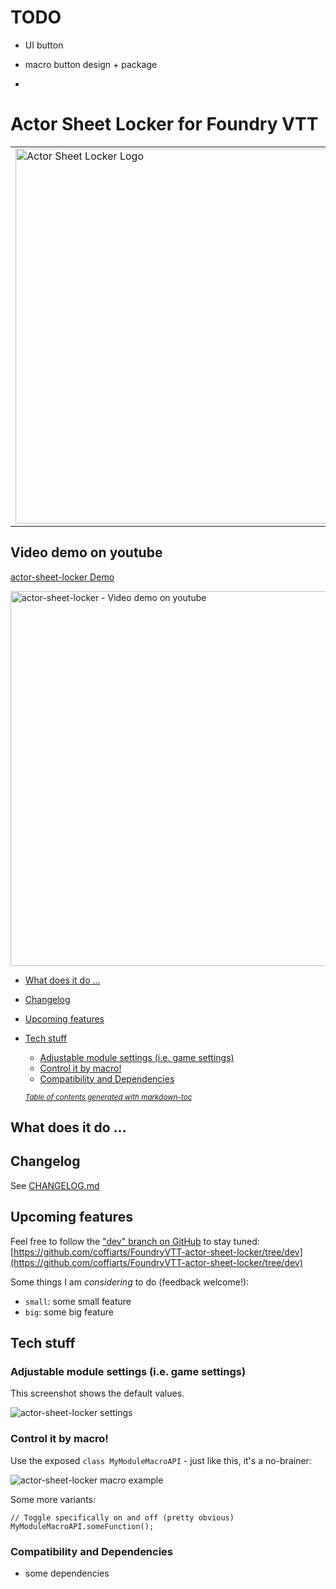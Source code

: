 # TODO
- UI button
- macro button design + package

- 
# Actor Sheet Locker for Foundry VTT
<table style="border:0">
  <tr>
    <td><img src="src/actor-sheet-locker/artwork/actor-sheet-locker-logo.png" width="600" alt="Actor Sheet Locker Logo"/></td>
    <td><span style="color:#da6502"></span><br/>
        <br/>
        <i><strong>"Here goes ...<br/>
            ... some fancy ...<br/>
            ... slogan"</strong></i>
    </td>
  </tr>
</table>

## Video demo on youtube
[actor-sheet-locker Demo](https://youtu.be/actor-sheet-locker)

[<img src="src/actor-sheet-locker/artwork/actor-sheet-locker-video-thumb.png" alt="actor-sheet-locker - Video demo on youtube" width="600"/>](https://youtu.be/actor-sheet-locker)

- [What does it do ...](#what-does-it-do-)
- [Changelog](#changelog)
- [Upcoming features](#upcoming-features)
- [Tech stuff](#tech-stuff)
  * [Adjustable module settings (i.e. game settings)](#adjustable-module-settings--ie-game-settings-)
  * [Control it by macro!](#control-it-by-macro-)
  * [Compatibility and Dependencies](#compatibility-and-dependencies)

  <small><i><a href='http://ecotrust-canada.github.io/markdown-toc/'>Table of contents generated with markdown-toc</a></i></small>

## What does it do ...


## Changelog
See [CHANGELOG.md](CHANGELOG.md)

## Upcoming features
Feel free to follow the ["dev" branch on GitHub](https://github.com/coffiarts/FoundryVTT-actor-sheet-locker/tree/dev) to stay tuned: [https://github.com/coffiarts/FoundryVTT-actor-sheet-locker/tree/dev](https://github.com/coffiarts/FoundryVTT-actor-sheet-locker/tree/dev)

Some things I am *considering* to do (feedback welcome!):

- `small`: some small feature
- `big`: some big feature

## Tech stuff
### Adjustable module settings (i.e. game settings)
This screenshot shows the default values.

<img src="src/actor-sheet-locker/artwork/actor-sheet-locker-settings.png" alt="actor-sheet-locker settings"/>

### Control it by macro!
Use the exposed `class MyModuleMacroAPI` - just like this, it's a no-brainer:

<img src="src/actor-sheet-locker/artwork/actor-sheet-locker-toggle-macro.png" alt="actor-sheet-locker macro example"/>

Some more variants:

    // Toggle specifically on and off (pretty obvious)
    MyModuleMacroAPI.someFunction();

### Compatibility and Dependencies
- some dependencies
